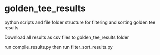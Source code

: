 # golden_tee_results
python scripts and file folder structure for filtering and sorting golden tee results

Download all results as csv files to golden_tee_results folder

run compile_results.py
then run filter_sort_results.py
